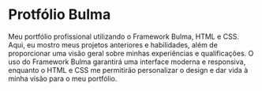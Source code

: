 # Protfólio Bulma

Meu portfólio profissional utilizando o Framework Bulma, HTML e CSS. Aqui, eu mostro meus projetos anteriores e habilidades, além de proporcionar uma visão geral sobre minhas experiências e qualificações. O uso do Framework Bulma garantirá uma interface moderna e responsiva, enquanto o HTML e CSS me permitirão personalizar o design e dar vida à minha visão para o meu portfólio.

##

